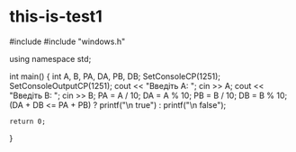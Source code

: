 # this-is-test1
#include <iostream>
#include "windows.h"

using namespace std;

int main()
{
	int A, B, PA, DA, PB, DB;
	SetConsoleCP(1251);
	SetConsoleOutputCP(1251);
	cout << "Введіть A: ";
	cin >> A;
	cout << "Введіть B: ";
	cin >> B;
	PA = A / 10;
	DA = A % 10;
	PB = B / 10;
	DB = B % 10;
	(DA + DB <= PA + PB) ? printf("\n true") :
		printf("\n false");


	return 0;
}
